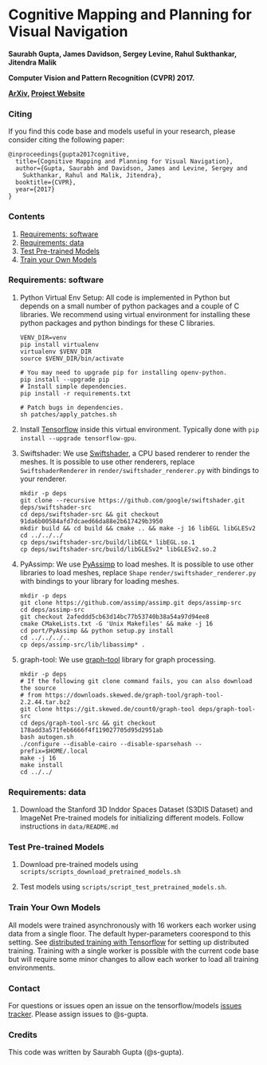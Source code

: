 # Cognitive Mapping and Planning for Visual Navigation
**Saurabh Gupta, James Davidson, Sergey Levine, Rahul Sukthankar, Jitendra Malik**

**Computer Vision and Pattern Recognition (CVPR) 2017.**

**[ArXiv](https://arxiv.org/abs/1702.03920), 
[Project Website](https://sites.google.com/corp/view/cognitive-mapping-and-planning/)**

### Citing
If you find this code base and models useful in your research, please consider
citing the following paper:
  ```
  @inproceedings{gupta2017cognitive,
    title={Cognitive Mapping and Planning for Visual Navigation},
    author={Gupta, Saurabh and Davidson, James and Levine, Sergey and
      Sukthankar, Rahul and Malik, Jitendra},
    booktitle={CVPR},
    year={2017}
  }
  ```

### Contents
1.  [Requirements: software](#requirements-software)
2.  [Requirements: data](#requirements-data)
3.  [Test Pre-trained Models](#test-pre_trained-models)
4.  [Train your Own Models](#train-your-own-models)

### Requirements: software
1.  Python Virtual Env Setup: All code is implemented in Python but depends on a
    small number of python packages and a couple of C libraries. We recommend
    using virtual environment for installing these python packages and python
    bindings for these C libraries.
      ```Shell
      VENV_DIR=venv
      pip install virtualenv
      virtualenv $VENV_DIR
      source $VENV_DIR/bin/activate
      
      # You may need to upgrade pip for installing openv-python.
      pip install --upgrade pip
      # Install simple dependencies.
      pip install -r requirements.txt

      # Patch bugs in dependencies.
      sh patches/apply_patches.sh
      ```

2.  Install [Tensorflow](https://www.tensorflow.org/) inside this virtual
    environment. Typically done with `pip install --upgrade tensorflow-gpu`.

3.  Swiftshader: We use
    [Swiftshader](https://github.com/google/swiftshader.git), a CPU based
    renderer to render the meshes.  It is possible to use other renderers,
    replace `SwiftshaderRenderer` in `render/swiftshader_renderer.py` with
    bindings to your renderer. 
    ```Shell
    mkdir -p deps
    git clone --recursive https://github.com/google/swiftshader.git deps/swiftshader-src
    cd deps/swiftshader-src && git checkout 91da6b00584afd7dcaed66da88e2b617429b3950
    mkdir build && cd build && cmake .. && make -j 16 libEGL libGLESv2
    cd ../../../
    cp deps/swiftshader-src/build/libEGL* libEGL.so.1
    cp deps/swiftshader-src/build/libGLESv2* libGLESv2.so.2
    ```

4.  PyAssimp: We use [PyAssimp](https://github.com/assimp/assimp.git) to load
    meshes.  It is possible to use other libraries to load meshes, replace
    `Shape` `render/swiftshader_renderer.py` with bindings to your library for
    loading meshes. 
    ```Shell
    mkdir -p deps
    git clone https://github.com/assimp/assimp.git deps/assimp-src
    cd deps/assimp-src
    git checkout 2afeddd5cb63d14bc77b53740b38a54a97d94ee8
    cmake CMakeLists.txt -G 'Unix Makefiles' && make -j 16
    cd port/PyAssimp && python setup.py install
    cd ../../../..
    cp deps/assimp-src/lib/libassimp* .
    ```

5.  graph-tool: We use [graph-tool](https://git.skewed.de/count0/graph-tool)
    library for graph processing.
    ```Shell
    mkdir -p deps
    # If the following git clone command fails, you can also download the source
    # from https://downloads.skewed.de/graph-tool/graph-tool-2.2.44.tar.bz2
    git clone https://git.skewed.de/count0/graph-tool deps/graph-tool-src
    cd deps/graph-tool-src && git checkout 178add3a571feb6666f4f119027705d95d2951ab
    bash autogen.sh
    ./configure --disable-cairo --disable-sparsehash --prefix=$HOME/.local
    make -j 16
    make install
    cd ../../
    ```

### Requirements: data
1.  Download the Stanford 3D Inddor Spaces Dataset (S3DIS Dataset) and ImageNet
    Pre-trained models for initializing different models. Follow instructions in
    `data/README.md`

### Test Pre-trained Models
1.  Download pre-trained models using
    `scripts/scripts_download_pretrained_models.sh`

2.  Test models using `scripts/script_test_pretrained_models.sh`.

### Train Your Own Models
All models were trained asynchronously with 16 workers each worker using data
from a single floor. The default hyper-parameters coorespond to this setting.
See [distributed training with
Tensorflow](https://www.tensorflow.org/deploy/distributed) for setting up
distributed training. Training with a single worker is possible with the current
code base but will require some minor changes to allow each worker to load all
training environments.

### Contact
For questions or issues open an issue on the tensorflow/models [issues
tracker](https://github.com/tensorflow/models/issues). Please assign issues to
@s-gupta.

### Credits
This code was written by Saurabh Gupta (@s-gupta).
